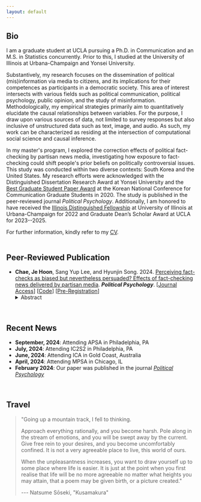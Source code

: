 ```yaml
---
layout: default
---
```


## Bio

I am a graduate student at UCLA pursuing a Ph.D. in Communication and an M.S. in Statistics concurrently. Prior to this, I studied at the University of Illinois at Urbana-Champaign and Yonsei University.

Substantively, my research focuses on the dissemination of political (mis)information via media to citizens, and its implications for their competences as participants in a democratic society. This area of interest intersects with various fields such as political communication, political psychology, public opinion, and the study of misinformation. Methodologically, my empirical strategies primarily aim to quantitatively elucidate the causal relationships between variables. For the purpose, I draw upon various sources of data, not limited to survey responses but also inclusive of unstructured data such as text, image, and audio. As such, my work can be characterized as residing at the intersection of computational social science and causal inference.

In my master's program, I explored the correction effects of political fact-checking by partisan news media, investigating how exposure to fact-checking could shift people's prior beliefs on politically controversial issues. This study was conducted within two diverse contexts: South Korea and the United States. My research efforts were acknowledged with the Distinguished Dissertation Research Award at Yonsei University and the [Best Graduate Student Paper Award](https://comm.or.kr/news/notice1/1000012302) at the Korean National Conference for Communication Graduate Students in 2020. The study is published in the peer-reviewed journal _Political Psychology_. Additionally, I am honored to have received the [Illinois Distinguished Fellowship](https://apps.grad.illinois.edu/fellowship-finder/?action=main.fellowship&fid=4683) at University of Illinois at Urbana-Champaign for 2022 and Graduate Dean’s Scholar Award at UCLA for 2023--2025.

For further information, kindly refer to my [CV](./assets/files/cv.pdf).
<br/><br/>

## Peer-Reviewed Publication

- **Chae, Je Hoon**, Sang Yup Lee, and Hyunjin Song. 2024. [Perceiving fact-checks as biased but nevertheless persuaded? Effects of fact-checking news delivered by partisan media](./research/fact-checking.md). **_Political Psychology_**. [[Journal Access](https://doi.org/10.1111/pops.12914)] [[Code](https://github.com/revelunt/Fact-check-experiment)] [[Pre-Registration](https://osf.io/ycrv9/)]
  <details>
    <summary>Abstract</summary>
    The effectiveness of and its boundary conditions regarding fact–checking news exposure have significant normative and practical implications. While many of the prior studies have focused on the attitudinal consequences of fact–checking news delivered by neutral third parties such as fact–check organizations, relatively less is known as to the effect of fact–checking news delivered by partisan media. Based on the frameworks of motivated reasoning and the hostile-media effect, we investigate the possibility of decoupling between attitudinal persuasion and perceptual backfire by fact–checking news by partisan media—that is, exposure to fact–checking news increases bias perception of such news yet nevertheless attitudinally persuades audiences. Based on a series of original experiments conducted in South Korea and in the United States, we find consistent support for our prediction, in that exposure to fact–checking news produces the corrective effects, yet at the same time perceived bias of the fact–checking news systematically varies as a function of the ideological slant of partisan media.
  </details>

<br/>

## Recent News

- **September, 2024**: Attending APSA in Philadelphia, PA
- **July, 2024**: Attending IC2S2 in Philadelphia, PA
- **June, 2024**: Attending ICA in Gold Coast, Australia
- **April, 2024**: Attending MPSA in Chicago, IL
- **February 2024**: Our paper was published in the journal [*Political Psychology*](https://doi.org/10.1111/pops.12914)

<br/>

<!-- ## TEACHING EXPERIENCES -->

<!-- - Graduate Invited Lecturer (Yonsei University)
  - Text Mining and Web-Scraping with Python (2020 Winter) [[See the code and materials](https://github.com/jehoonchae/python-study)]
    - Eight weeks course of web-scraping and ML-based text mining with Python
    - Department of Physical Education, Yonsei University -->

<!-- - Undergraduate Teaching Fellow (Yonsei University)
  - COM4206: Communication Text Mining (2019 Fall)
  - COM3128: Public Relations (2019 Spring)
  - COM3144: Theories of Advanced Public Relation (2017 Fall) -->
<!-- <br/><br/> -->

## Travel

> "Going up a mountain track, I fell to thinking.
>
> Approach everything rationally, and you become harsh. Pole along in the stream of emotions, and you will be swept away by the current. Give free rein to your desires, and you become uncomfortably confined. It is not a very agreeable place to live, this world of ours.
>
> When the unpleasantness increases, you want to draw yourself up to some place where life is easier. It is just at the point when you first realise that life will be no more agreeable no matter what heights you may attain, that a poem may be given birth, or a picture created."
>
> --- Natsume Sōseki, "Kusamakura"

<br/><br/>

<div>
<script src='https://maps.googleapis.com/maps/api/js?key=AIzaSyD8j-SW3LBKgLJMJvB8MeGOMONcJQ42Nxg' type='text/javascript'></script><script type='text/javascript' src='https://www.gstatic.com/charts/loader.js'></script>
<script type='text/javascript' src='https://www.google.com/jsapi'></script>
<script type='text/javascript'>google.charts.load('42', {'packages':['geochart']});
google.charts.setOnLoadCallback(drawVisualization);

function drawVisualization() {var data = new google.visualization.DataTable();

data.addColumn('number', 'Lat');
data.addColumn('number', 'Lon');
data.addColumn('string', 'Country');
data.addColumn('number', 'Value');
data.addColumn({type:'string', role:'tooltip'});var ivalue = new Array();

data.addRows([[43.061936,141.3542924,'Sapporo (Japan)',0,'']]);
ivalue['43.061936'] = '';

data.addRows([[43.1906806,140.9946021,'Otaru (Japan)',1,'']]);
ivalue['43.1906806'] = '';

data.addRows([[42.923809,143.1966324,'Obihiro (Japan)',2,'']]);
ivalue['42.923809'] = '';

data.addRows([[45.178379,141.23050177392344,'Rishiri-to (Japan)',3,'']]);
ivalue['45.178379'] = '';

data.addRows([[45.4158108,141.6730309,'Wakkanai (Japan)',4,'']]);
ivalue['45.4158108'] = '';

data.addRows([[44.0206027,144.2732035,'Abashiri (Japan)',5,'']]);
ivalue['44.0206027'] = '';

data.addRows([[44.175770549999996,145.22149608753335,'Shiretoko National Park (Japan)',6,'']]);
ivalue['44.175770549999996'] = '';

data.addRows([[42.9849503,144.3820491,'Kushiro (Japan)',7,'']]);
ivalue['42.9849503'] = '';

data.addRows([[26.3343738,127.8056597,'Okinawa (Japan)',8,'']]);
ivalue['26.3343738'] = '';

data.addRows([[22.2793278,114.1628131,'Hong Kong Island (China)',9,'']]);
ivalue['22.2793278'] = '';

data.addRows([[13.7544238,100.4930399,'Bangkok (Thailand)',10,'']]);
ivalue['13.7544238'] = '';

data.addRows([[43.1150678,131.8855768,'Vladivostok (Russia)',11,'']]);
ivalue['43.1150678'] = '';

data.addRows([[48.481403,135.076935,'Khabarovsk (Russia)',12,'']]);
ivalue['48.481403'] = '';

data.addRows([[52.033409,113.500893,'Chita (Russia)',13,'']]);
ivalue['52.033409'] = '';

data.addRows([[52.289597,104.280586,'Irkutsk (Russia)',14,'']]);
ivalue['52.289597'] = '';

data.addRows([[53.1310477,107.3319654,'Olhon (Russia)',15,'']]);
ivalue['53.1310477'] = '';

data.addRows([[56.0090968,92.8725147,'Krasnoyarsk (Russia)',16,'']]);
ivalue['56.0090968'] = '';

data.addRows([[55.7504461,37.6174943,'Moscow (Russia)',17,'']]);
ivalue['55.7504461'] = '';

data.addRows([[59.938732,30.316229,'Saint Petersburg (Russia)',18,'']]);
ivalue['59.938732'] = '';

data.addRows([[68.970665,33.07497,'Murmansk (Russia)',19,'']]);
ivalue['68.970665'] = '';

data.addRows([[69.7271478,30.0448971,'Kirkenes (Norway)',20,'']]);
ivalue['69.7271478'] = '';

data.addRows([[70.04962755,23.08254009804839,'Alta (Norway)',21,'']]);
ivalue['70.04962755'] = '';

data.addRows([[69.649208,18.9543434,'Tromsø (Norway)',22,'']]);
ivalue['69.649208'] = '';

data.addRows([[68.28988385,17.086538711321808,'Narvik (Norway)',23,'']]);
ivalue['68.28988385'] = '';

data.addRows([[63.4305658,10.3951929,'Trondheim (Norway)',24,'']]);
ivalue['63.4305658'] = '';

data.addRows([[59.9133301,10.7389701,'Oslo (Norway)',25,'']]);
ivalue['59.9133301'] = '';

data.addRows([[66.4976214,25.7192101,'Rovaniemi (Finland)',26,'']]);
ivalue['66.4976214'] = '';

data.addRows([[65.0118734,25.4716809,'Oulu (Finland)',27,'']]);
ivalue['65.0118734'] = '';

data.addRows([[62.8241424,27.594561484488977,'Kuopio (Finland)',28,'']]);
ivalue['62.8241424'] = '';

data.addRows([[60.1674881,24.9427473,'Helsinki (Finland)',29,'']]);
ivalue['60.1674881'] = '';

data.addRows([[55.9533456,-3.1883749,'City of Edinburgh (United Kingdom)',30,'']]);
ivalue['55.9533456'] = '';

data.addRows([[78.2231558,15.6463656,'Longyearbyen (Norway)',31,'']]);
ivalue['78.2231558'] = '';

data.addRows([[51.5073219,-0.1276474,'London (United Kingdom)',32,'']]);
ivalue['51.5073219'] = '';

data.addRows([[64.145981,-21.9422367,'Reykjavik (Iceland)',33,'']]);
ivalue['64.145981'] = '';

data.addRows([[64.5383337,-21.920208,'Borgarnes (Iceland)',34,'']]);
ivalue['64.5383337'] = '';

data.addRows([[64.2100527,-20.700584082302015,'Laugarvatn (Iceland)',35,'']]);
ivalue['64.2100527'] = '';

data.addRows([[64.327316,-20.1191026,'Gullfoss (Iceland)',36,'']]);
ivalue['64.327316'] = '';

data.addRows([[64.00664995,-19.172413047467735,'Friðland að Fjallabaki (Iceland)',37,'']]);
ivalue['64.00664995'] = '';

data.addRows([[63.6866761,-19.5209964,'Þórsmörk (Iceland)',38,'']]);
ivalue['63.6866761'] = '';

data.addRows([[63.49444815,-19.017827566653683,'Mýrdalshreppur (Iceland)',39,'']]);
ivalue['63.49444815'] = '';

data.addRows([[63.456416399999995,-18.50629047328166,'Mýrdalssandur (Iceland)',40,'']]);
ivalue['63.456416399999995'] = '';

data.addRows([[64.0164548,-16.966458,'Skaftafell (Iceland)',41,'']]);
ivalue['64.0164548'] = '';

data.addRows([[64.0766956,-16.229826516117893,'Glacier Lagoon (Iceland)',42,'']]);
ivalue['64.0766956'] = '';

data.addRows([[64.2919604,-15.43819,'Brunnhóll (Iceland)',43,'']]);
ivalue['64.2919604'] = '';

data.addRows([[64.2532647,-15.2080441,'Höfn (Iceland)',44,'']]);
ivalue['64.2532647'] = '';

data.addRows([[64.655775,-14.2820953,'Djúpivogur (Iceland)',45,'']]);
ivalue['64.655775'] = '';

data.addRows([[64.8174479,-14.3807589,'Flögufoss (Iceland)',46,'']]);
ivalue['64.8174479'] = '';

data.addRows([[65.1730103,-15.594502786602769,'Fljótsdalshérað (Iceland)',47,'']]);
ivalue['65.1730103'] = '';

data.addRows([[65.5269612,-13.8161009,'Bakkagerði (Iceland)',48,'']]);
ivalue['65.5269612'] = '';

data.addRows([[66.07281929999999,-15.269562935248238,'Langanesbyggð (Iceland)',49,'']]);
ivalue['66.07281929999999'] = '';

data.addRows([[65.5871038,-20.325866,'Skinnastaðir (Iceland)',50,'']]);
ivalue['65.5871038'] = '';

data.addRows([[65.8143387,-16.3844308,'Dettifoss (Iceland)',51,'']]);
ivalue['65.8143387'] = '';

data.addRows([[65.68390355,-18.11217559813441,'Akureyri (Iceland)',52,'']]);
ivalue['65.68390355'] = '';

data.addRows([[65.6601344,-20.280998,'Blönduósbær (Iceland)',53,'']]);
ivalue['65.6601344'] = '';

data.addRows([[50.1106444,8.6820917,'Frankfurt (Germany)',54,'']]);
ivalue['50.1106444'] = '';

data.addRows([[52.3727598,4.8936041,'Amsterdam (Netherlands)',55,'']]);
ivalue['52.3727598'] = '';

data.addRows([[52.383705750000004,4.643559696559635,'Haarlem (Netherlands)',56,'']]);
ivalue['52.383705750000004'] = '';

data.addRows([[52.7036282,5.2901222,'Enkhuizen (Netherlands)',57,'']]);
ivalue['52.7036282'] = '';

data.addRows([[53.1752103,5.4141998,'Harlingen (Netherlands)',58,'']]);
ivalue['53.1752103'] = '';

data.addRows([[39.4697065,-0.3763353,'Valencia (Spain)',59,'']]);
ivalue['39.4697065'] = '';

data.addRows([[37.6267868,-1.0006184,'Cartagena (Spain)',60,'']]);
ivalue['37.6267868'] = '';

data.addRows([[36.9399641,-3.3615455,'Pampaneira (Spain)',61,'']]);
ivalue['36.9399641'] = '';

data.addRows([[36.9004942,-3.4238759,'Órgiva (Spain)',62,'']]);
ivalue['36.9004942'] = '';

data.addRows([[36.7468565,-3.8790164,'Nerja (Spain)',63,'']]);
ivalue['36.7468565'] = '';

data.addRows([[36.7213028,-4.4216366,'Málaga (Spain)',64,'']]);
ivalue['36.7213028'] = '';

data.addRows([[37.183054,-3.6021928,'Granada (Spain)',65,'']]);
ivalue['37.183054'] = '';

data.addRows([[37.9923795,-1.1305431,'Murcia (Spain)',66,'']]);
ivalue['37.9923795'] = '';

data.addRows([[36.7421339,-5.1665916,'Ronda (Spain)',67,'']]);
ivalue['36.7421339'] = '';

data.addRows([[36.840874400000004,-5.391934132338129,'Zahara de la Sierra (Spain)',68,'']]);
ivalue['36.840874400000004'] = '';

data.addRows([[36.140807,-5.3541295,'Gibraltar (Gibraltar)',69,'']]);
ivalue['36.140807'] = '';

data.addRows([[-36.852095,172.7631803,'Auckland (New Zealand)',70,'']]);
ivalue['-36.852095'] = '';

data.addRows([[-43.530955,172.6366455,'Christchurch (New Zealand)',71,'']]);
ivalue['-43.530955'] = '';

data.addRows([[-22.1301308,116.7608717683769,'Shire Of Ashburton (Australia)',72,'']]);
ivalue['-22.1301308'] = '';

data.addRows([[-43.89344815,170.52402115790798,'Lake Tekapo (New Zealand)',73,'']]);
ivalue['-43.89344815'] = '';

data.addRows([[-44.257483,170.0994145,'Twizel (New Zealand)',74,'']]);
ivalue['-44.257483'] = '';

data.addRows([[-45.0321923,168.661,'Queenstown (New Zealand)',75,'']]);
ivalue['-45.0321923'] = '';

data.addRows([[-44.67184,167.9254592,'Milford Sound (New Zealand)',76,'']]);
ivalue['-44.67184'] = '';

data.addRows([[-45.41449,167.717489,'Te Anau (New Zealand)',77,'']]);
ivalue['-45.41449'] = '';

data.addRows([[38.8949924,-77.0365581,'Washington (United States)',78,'']]);
ivalue['38.8949924'] = '';

data.addRows([[40.7127281,-74.0060152,'New York (United States)',79,'']]);
ivalue['40.7127281'] = '';

data.addRows([[37.5666791,126.9782914,'Seoul (South Korea)',80,'']]);
ivalue['37.5666791'] = '';

data.addRows([[36.0189315,129.3429384,'Pohang-si (South Korea)',81,'']]);
ivalue['36.0189315'] = '';

data.addRows([[33.3939924,126.5626653,'Jeju-do (South Korea)',82,'']]);
ivalue['33.3939924'] = '';

data.addRows([[39.7392358,-104.990251,'Denver (United States)',83,'']]);
ivalue['39.7392358'] = '';

data.addRows([[41.8781136,-87.6297982,'Chicago (United States)',84,'']]);
ivalue['41.8781136'] = '';

data.addRows([[40.1105875,-88.2072697,'Urbana (United States)',85,'']]);
ivalue['40.1105875'] = '';

data.addRows([[42.3600825,-71.0588801,'Boston (United States)',86,'']]);
ivalue['42.3600825'] = '';

data.addRows([[34.052235,-118.243683,'Los Angeles (United States)',87,'']]);
ivalue['34.052235'] = '';

data.addRows([[43.653225,-79.383186,'Toronto (Canada)',88,'']]);
ivalue['43.653225'] = '';

data.addRows([[42.2406, -8.7207, 'Vigo (Spain)', 89, '']]);
ivalue['42.2406'] = '';

data.addRows([[40.4168, -3.7038, 'Madrid (Spain)', 90, '']]);
ivalue['40.4168'] = '';

data.addRows([[41.7151, 44.8271, 'Tbilisi (Georgia)', 91, '']]);
ivalue['41.7151'] = '';

data.addRows([[41.1579, -8.6291, 'Porto (Portugal)', 92, '']]);
ivalue['41.1579'] = '';

data.addRows([[36.1699, -115.1398, 'Las Vegas (United States)', 93, '']]);
ivalue['36.1699'] = '';

var options = {
backgroundColor: {fill:'#FFFFFF',stroke:'#FFFFFF' ,strokeWidth:0 },
colorAxis: {minValue: 0, maxValue: 93, colors: ['#0E4D92','#0E4D92','#0E4D92','#0E4D92','#0E4D92','#0E4D92','#0E4D92','#0E4D92','#0E4D92','#0E4D92','#0E4D92','#0E4D92','#0E4D92','#0E4D92','#0E4D92','#0E4D92','#0E4D92','#0E4D92','#0E4D92','#0E4D92','#0E4D92','#0E4D92','#0E4D92','#0E4D92','#0E4D92','#0E4D92','#0E4D92','#0E4D92','#0E4D92','#0E4D92','#0E4D92','#0E4D92','#0E4D92','#0E4D92','#0E4D92','#0E4D92','#0E4D92','#0E4D92','#0E4D92','#0E4D92','#0E4D92','#0E4D92','#0E4D92','#0E4D92','#0E4D92','#0E4D92','#0E4D92','#0E4D92','#0E4D92','#0E4D92','#0E4D92','#0E4D92','#0E4D92','#0E4D92','#0E4D92','#0E4D92','#0E4D92','#0E4D92','#0E4D92','#0E4D92','#0E4D92','#0E4D92','#0E4D92','#0E4D92','#0E4D92','#0E4D92','#0E4D92','#0E4D92','#0E4D92','#0E4D92','#0E4D92','#0E4D92','#0E4D92','#0E4D92','#0E4D92','#0E4D92','#0E4D92','#0E4D92','#0E4D92','#0E4D92','#0E4D92','#0E4D92','#0E4D92','#0E4D92','#0E4D92','#0E4D92','#0E4D92','#0E4D92','#0E4D92','#0E4D92','#0E4D92','#0E4D92','#0E4D92','#0E4D92']},
legend: 'none',
datalessRegionColor: '#F7F7F7',
displayMode: 'markers',
enableRegionInteractivity: 'true',
resolution: 'countries',
sizeAxis: {minValue: 1, maxValue:1,minSize:2, maxSize: 2},
region:'world',
keepAspectRatio: true,
width:null,
height:null,
tooltip: {textStyle: {color: '#444444'}, trigger:'focus', isHtml: false}
};
var chart = new google.visualization.GeoChart(document.getElementById('map_1619879215090'));
chart.draw(data, options);
}
window.onresize = function(event) {
drawVisualization();
};
</script>

<div id='map_1619879215090'></div>
 </div>

&nbsp;

&nbsp;

<!-- ## Header 2

> This is a blockquote following a header.
>
> When something is important enough, you do it even if the odds are not in your favor.

### Header 3

```js
// Javascript code with syntax highlighting.
var fun = function lang(l) {
  dateformat.i18n = require('./lang/' + l)
  return true;
}
```

```ruby
# Ruby code with syntax highlighting
GitHubPages::Dependencies.gems.each do |gem, version|
  s.add_dependency(gem, "= #{version}")
end
```

#### Header 4

*   This is an unordered list following a header.
*   This is an unordered list following a header.
*   This is an unordered list following a header.

##### Header 5

1.  This is an ordered list following a header.
2.  This is an ordered list following a header.
3.  This is an ordered list following a header.

###### Header 6

| head1        | head two          | three |
|:-------------|:------------------|:------|
| ok           | good swedish fish | nice  |
| out of stock | good and plenty   | nice  |
| ok           | good `oreos`      | hmm   |
| ok           | good `zoute` drop | yumm  |

### There's a horizontal rule below this.

* * *

### Here is an unordered list:

*   Item foo
*   Item bar
*   Item baz
*   Item zip

### And an ordered list:

1.  Item one
1.  Item two
1.  Item three
1.  Item four

### And a nested list:

- level 1 item
  - level 2 item
  - level 2 item
    - level 3 item
    - level 3 item
- level 1 item
  - level 2 item
  - level 2 item
  - level 2 item
- level 1 item
  - level 2 item
  - level 2 item
- level 1 item

### Small image

![Octocat](https://github.githubassets.com/images/icons/emoji/octocat.png)

### Large image

![Branching](https://guides.github.com/activities/hello-world/branching.png)


### Definition lists can be used with HTML syntax.

<dl>
<dt>Name</dt>
<dd>Godzilla</dd>
<dt>Born</dt>
<dd>1952</dd>
<dt>Birthplace</dt>
<dd>Japan</dd>
<dt>Color</dt>
<dd>Green</dd>
</dl>

```
Long, single-line code blocks should not wrap. They should horizontally scroll if they are too long. This line should be long enough to demonstrate this.
```

```
The final element.
``` -->
